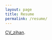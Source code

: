 ```yaml
---
layout: page
title: Resume
permalink: /resume/
---
```





[CV_zihan]({{site.baseurl}}/assets/CV/CV_zzh_July2024-4.pdf).

